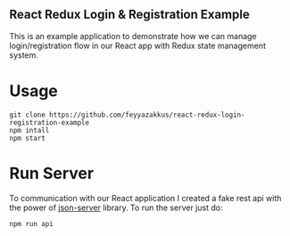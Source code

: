 
## React Redux Login & Registration Example

This is an example application to demonstrate how we can manage login/registration flow in our React app with Redux state management system.

# Usage
```
git clone https://github.com/feyyazakkus/react-redux-login-registration-example
npm intall
npm start
```
# Run Server
To communication with our React application I created a fake rest api with the power of [json-server](https://github.com/typicode/json-server) library.
To run the server just do:
```
npm run api
```
